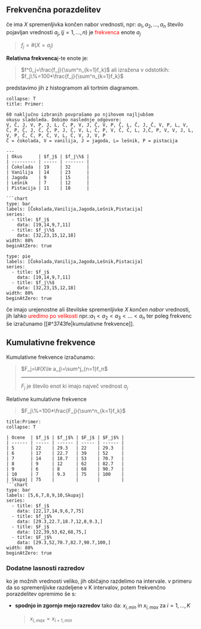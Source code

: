 ## Frekvenčna porazdelitev
če ima $X$ spremenljivka končen nabor vrednosti, npr: $a_1,a_2,...,a_n$
število pojavljan vrednosti $a_j,(j=1,...,n)$ je <span style="color:red">frekvenca</span> enote $a_j$
>$f_j=\#(X=a_j)$

**Relativna frekvenca**j-te enote je:
>$f^0_j=\frac{f_j}{\sum^n_{k=1}f_k}$
>ali izražena v odstotkih:
>$f_j\%=100*\frac{f_j}{\sum^n_{k=1}f_k}$

predstavimo jih z histogramom ali tortnim diagramom. 
```ad-example
collapse: T
title: Primer:

60 naključno izbranih povprašamo po njihovem najljubšem  
okusu sladoleda. Dobimo naslednje odgovore:  
V, Č, J, V, P, J, L, Č, P, V, J, Č, V, P, Č, L, Č, J, Č, V, P, L, V, Č, P, Č, J, Č, Č, P, J, Č, V, L, Č, P, V, Č, Č, L, J,Č, P, V, V, J, L, V, P, Č, Č, P, Č, V, L, Č, V, J, V, P  
Č = čokolada, V = vanilija, J = jagoda, L= lešnik, P = pistacija

---
| Okus      | $f_j$ | $f_j\%$ |
| --------- | ----- | ------- |
| Čokolada  | 19    | 32      |
| Vanilija  | 14    | 23      |
| Jagoda    | 9     | 15      |
| Lešnik    | 7     | 12      |
| Pistacija | 11    | 18      |

```chart
type: bar
labels: [Čokolada,Vanilija,Jagoda,Lešnik,Pistacija]
series:
  - title: $f_j$
    data: [19,14,9,7,11]
  - title: $f_j\%$
    data: [32,23,15,12,18]
width: 80%
beginAtZero: true

```
```chart
type: pie
labels: [Čokolada,Vanilija,Jagoda,Lešnik,Pistacija]
series:
  - title: $f_j$
    data: [19,14,9,7,11]
  - title: $f_j\%$
    data: [32,23,15,12,18]
width: 80%
beginAtZero: true
```
če imajo urejenostne ali številske spremenljivke $X$ *končen nabor* vrednosti, jih lahko <span style="color:red">uredimo po velikosti</span> npr.:$a_1<a_2<a_3<...<a_n$ ter poleg frekvenc še izračunamo [[#^3743fe|kumulativne frekvence]].
## Kumulativne frekvence
Kumulativne frekvence izračunamo:
>$F_j=\#(X\le a_j)=\sum^j_{n=1}f_n$
>____
>$F_j$ je število enot ki imajo največ vrednost $a_j$

Relativne kumulativne frekvence
>$F_j\%=100*\frac{F_j}{\sum^n_{k=1}f_k}$

```ad-example
title:Primer:
collapse: T

| Ocene  | $f_j$ | $f_j$% | $F_j$ | $F_j$% |
| ------ | ----- | ------ | ----- | ------ |
| 5      | 22    | 29.3   | 22    | 29.3   |
| 6      | 17    | 22.7   | 39    | 52     |
| 7      | 14    | 18.7   | 53    | 70.7   |
| 8      | 9     | 12     | 62    | 82.7   |
| 9      | 6     | 8      | 68    | 90.7   |
| 10     | 7     | 9.3    | 75    | 100    |
| Skupaj | 75    |        |       |        |
```chart
type: bar
labels: [5,6,7,8,9,10,Skupaj]
series:
  - title: $f_j$
    data: [22,17,14,9,6,7,75]
  - title: $f_j$%
    data: [29.3,22.7,18.7,12,8,9.3,]
  - title: $F_j$
    data: [22,39,53,62,68,75,]
  - title: $F_j$%
    data: [29.3,52,70.7,82.7,90.7,100,]
width: 80%
beginAtZero: true
```
### Dodatne lasnosti razredov
ko je možnih vrednosti veliko, jih običajno razdelimo na intervale. v primeru da so spremenljivke razdeljene v K intervalov, potem frekvenčno porazdelitev opremimo še s:
- **spodnjo in zgornjo mejo razredov** tako da:
	$x_{i,min}$ in $x_{i,max}$ za $i=1,...,K$
	>$x_{i,max}=x_{i+1,min}$